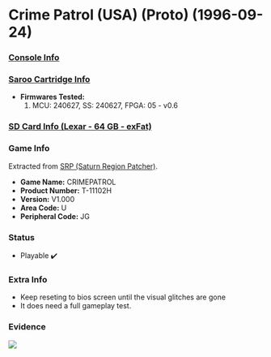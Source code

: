 # Crime Patrol (USA) (Proto) (1996-09-24)

### [Console Info](../../../../../Info/Consoles/VA13/README.md)

### [Saroo Cartridge Info](../../../../../Info/Cartridges/RetroGameParadiseStore/1.32F/README.md)

- <b>Firmwares Tested:</b>
  1. MCU: 240627, SS: 240627, FPGA: 05 - v0.6

### [SD Card Info (Lexar - 64 GB - exFat)](../../../../../Info/SdCards/Lexar/64GB/exfat/README.md)

### Game Info

Extracted from [SRP (Saturn Region Patcher)](https://segaxtreme.net/resources/saturn-region-patcher.81/download).

- <b>Game Name:</b> CRIMEPATROL
- <b>Product Number:</b> T-11102H
- <b>Version:</b> V1.000
- <b>Area Code:</b> U
- <b>Peripheral Code:</b> JG

### Status

- Playable :heavy_check_mark:

### Extra Info

- Keep reseting to bios screen until the visual glitches are gone
- It does need a full gameplay test.

### Evidence

[![](https://img.youtube.com/vi/pD7nqosgTVk/0.jpg)](https://www.youtube.com/watch?v=pD7nqosgTVk)
